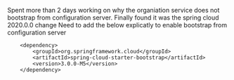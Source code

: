 Spent more than 2 days working on why the organiation service does not bootstrap from configuration server. Finally found it was the spring cloud 2020.0.0 change
Need to add the below explicatly to enable bootstrap from configuration server

		<dependency>
			<groupId>org.springframework.cloud</groupId>
			<artifactId>spring-cloud-starter-bootstrap</artifactId>
			<version>3.0.0-M5</version>
		</dependency>

